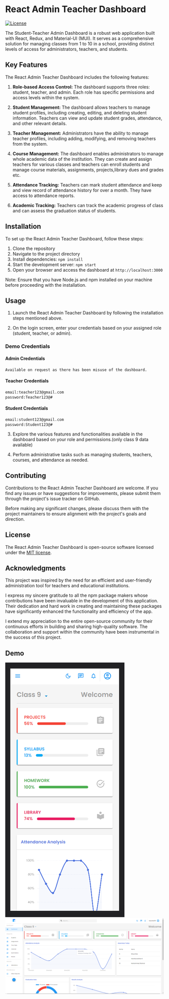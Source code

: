 # React Admin Teacher Dashboard

[![License](https://img.shields.io/badge/License-MIT-blue.svg)](https://opensource.org/licenses/MIT)

The Student-Teacher Admin Dashboard is a robust web application built with React, Redux, and Material-UI (MUI). It serves as a comprehensive solution for managing classes from 1 to 10 in a school, providing distinct levels of access for administrators, teachers, and students.

## Key Features

The React Admin Teacher Dashboard includes the following features:

1. **Role-based Access Control:** The dashboard supports three roles: student, teacher, and admin. Each role has specific permissions and access levels within the system.

2. **Student Management:** The dashboard allows teachers to manage student profiles, including creating, editing, and deleting student information. Teachers can view and update student grades, attendance, and other relevant details.

3. **Teacher Management:** Administrators have the ability to manage teacher profiles, including adding, modifying, and removing teachers from the system.

4. **Course Management:** The dashboard enables administrators to manage whole academic data of the institution. They can create and assign teachers for various classes and teachers can enroll students and manage course materials, assignments, projects,library dues and grades etc.

5. **Attendance Tracking:** Teachers can mark student attendance and keep and view record of attendance history for over a month. They have access to attendance reports.

6. **Academic Tracking:** Teachers can track the academic progress of class and can assess the graduation status of students.

## Installation

To set up the React Admin Teacher Dashboard, follow these steps:

1. Clone the repository
2. Navigate to the project directory
3. Install dependencies: `npm install`
4. Start the development server: `npm start`
5. Open your browser and access the dashboard at `http://localhost:3000`

Note: Ensure that you have Node.js and npm installed on your machine before proceeding with the installation.

## Usage

1. Launch the React Admin Teacher Dashboard by following the installation steps mentioned above.

2. On the login screen, enter your credentials based on your assigned role (student, teacher, or admin).

### Demo Credentials
#### Admin Credentials
``` 
Available on request as there has been misuse of the dashboard.
```

#### Teacher Credentials
```
email:teacher123@gmail.com
password:Teacher123@#
```

#### Student Credentials
```
email:student123@gmail.com
password:Student123@#
```

3. Explore the various features and functionalities available in the dashboard based on your role and permissions.(only class 9 data available)

4. Perform administrative tasks such as managing students, teachers, courses, and attendance as needed.


## Contributing

Contributions to the React Admin Teacher Dashboard are welcome. If you find any issues or have suggestions for improvements, please submit them through the project's issue tracker on GitHub.

Before making any significant changes, please discuss them with the project maintainers to ensure alignment with the project's goals and direction.

## License

The React Admin Teacher Dashboard is open-source software licensed under the [MIT license](LICENSE).

## Acknowledgments

This project was inspired by the need for an efficient and user-friendly administration tool for teachers and educational institutions.

I express my sincere gratitude to all the npm package makers whose contributions have been invaluable in the development of this application. Their dedication and hard work in creating and maintaining these packages have significantly enhanced the functionality and efficiency of the app.

I extend my appreciation to the entire open-source community for their continuous efforts in building and sharing high-quality software. The collaboration and support within the community have been instrumental in the success of this project.


## Demo 
![Dashboard in sm screen](<Demo/Teacher Dashboard sm.png>)
![Dashboard in lg screen](<Demo/Teacher Dashboard xl.png>)
